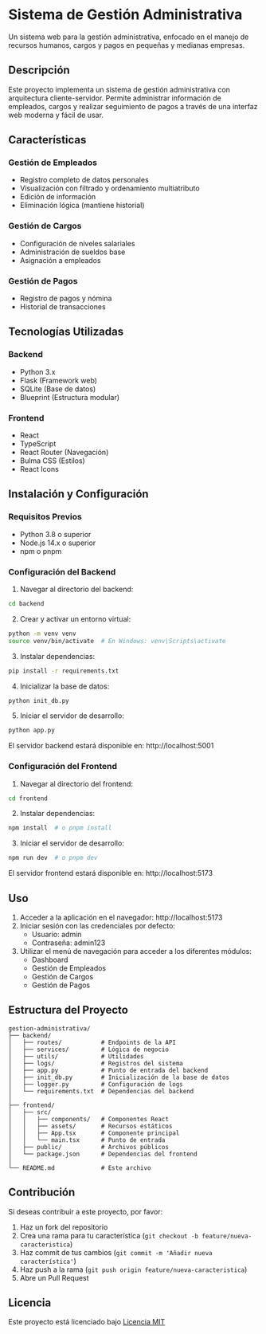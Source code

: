 # Sistema de Gestión Administrativa

Un sistema web para la gestión administrativa, enfocado en el manejo de recursos humanos, cargos y pagos en pequeñas y medianas empresas.

## Descripción

Este proyecto implementa un sistema de gestión administrativa con arquitectura cliente-servidor. Permite administrar información de empleados, cargos y realizar seguimiento de pagos a través de una interfaz web moderna y fácil de usar.

## Características

### Gestión de Empleados
- Registro completo de datos personales
- Visualización con filtrado y ordenamiento multiatributo
- Edición de información
- Eliminación lógica (mantiene historial)

### Gestión de Cargos
- Configuración de niveles salariales
- Administración de sueldos base
- Asignación a empleados

### Gestión de Pagos
- Registro de pagos y nómina
- Historial de transacciones

## Tecnologías Utilizadas

### Backend
- Python 3.x
- Flask (Framework web)
- SQLite (Base de datos)
- Blueprint (Estructura modular)

### Frontend
- React
- TypeScript
- React Router (Navegación)
- Bulma CSS (Estilos)
- React Icons

## Instalación y Configuración

### Requisitos Previos
- Python 3.8 o superior
- Node.js 14.x o superior
- npm o pnpm

### Configuración del Backend

1. Navegar al directorio del backend:
```bash
cd backend
```

2. Crear y activar un entorno virtual:
```bash
python -m venv venv
source venv/bin/activate  # En Windows: venv\Scripts\activate
```

3. Instalar dependencias:
```bash
pip install -r requirements.txt
```

4. Inicializar la base de datos:
```bash
python init_db.py
```

5. Iniciar el servidor de desarrollo:
```bash
python app.py
```

El servidor backend estará disponible en: http://localhost:5001

### Configuración del Frontend

1. Navegar al directorio del frontend:
```bash
cd frontend
```

2. Instalar dependencias:
```bash
npm install  # o pnpm install
```

3. Iniciar el servidor de desarrollo:
```bash
npm run dev  # o pnpm dev
```

El servidor frontend estará disponible en: http://localhost:5173

## Uso

1. Acceder a la aplicación en el navegador: http://localhost:5173
2. Iniciar sesión con las credenciales por defecto:
   - Usuario: admin
   - Contraseña: admin123
3. Utilizar el menú de navegación para acceder a los diferentes módulos:
   - Dashboard
   - Gestión de Empleados
   - Gestión de Cargos
   - Gestión de Pagos

## Estructura del Proyecto

```
gestion-administrativa/
├── backend/
│   ├── routes/           # Endpoints de la API
│   ├── services/         # Lógica de negocio
│   ├── utils/            # Utilidades
│   ├── logs/             # Registros del sistema
│   ├── app.py            # Punto de entrada del backend
│   ├── init_db.py        # Inicialización de la base de datos
│   ├── logger.py         # Configuración de logs
│   └── requirements.txt  # Dependencias del backend
│
├── frontend/
│   ├── src/
│   │   ├── components/   # Componentes React
│   │   ├── assets/       # Recursos estáticos
│   │   ├── App.tsx       # Componente principal
│   │   └── main.tsx      # Punto de entrada
│   ├── public/           # Archivos públicos
│   └── package.json      # Dependencias del frontend
│
└── README.md             # Este archivo
```

## Contribución

Si deseas contribuir a este proyecto, por favor:

1. Haz un fork del repositorio
2. Crea una rama para tu característica (`git checkout -b feature/nueva-caracteristica`)
3. Haz commit de tus cambios (`git commit -m 'Añadir nueva característica'`)
4. Haz push a la rama (`git push origin feature/nueva-caracteristica`)
5. Abre un Pull Request

## Licencia

Este proyecto está licenciado bajo [Licencia MIT](https://opensource.org/licenses/MIT)
